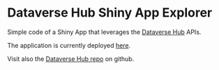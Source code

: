 # Dataverse Hub Shiny App Explorer
Simple code of a Shiny App that leverages the [Dataverse Hub](https://hub.dataverse.org/swagger) APIs.

The application is currently deployed [here](https://askdataverse.shinyapps.io/dvhub/).

Visit also the [Dataverse Hub repo](https://github.com/IQSS/dataverse-hub) on github.


